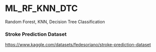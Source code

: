 # ML_RF_KNN_DTC
Random Forest, KNN, Decision Tree Classification

### Stroke Prediction Dataset
https://www.kaggle.com/datasets/fedesoriano/stroke-prediction-dataset
